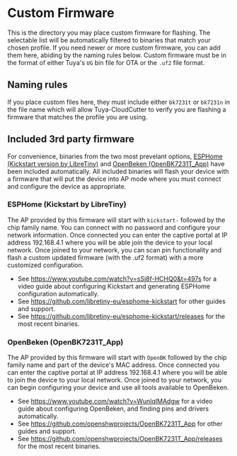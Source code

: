# Custom Firmware
This is the directory you may place custom firmware for flashing. The selectable list will be automatically filtered to binaries that match your chosen profile. If you need newer or more custom firmware, you can add them here, abiding by the naming rules below. Custom firmware must be in the format of either Tuya's `UG` bin file for OTA or the `.uf2` file format.

## Naming rules
If you place custom files here, they must include either `bk7231t` or `bk7231n` in the file name which will allow Tuya-CloudCutter to verify you are flashing a firmware that matches the profile you are using.

## Included 3rd party firmware
For convenience, binaries from the two most prevelant options, [ESPHome (Kickstart version by LibreTiny)](https://github.com/libretiny-eu/esphome-kickstart) and [OpenBeken (OpenBK7231T_App)](https://github.com/openshwprojects/OpenBK7231T_App) have been included automatically. All included binaries will flash your device with a firmware that will put the device into AP mode where you must connect and configure the device as appropriate.

### ESPHome (Kickstart by LibreTiny)
The AP provided by this firmware will start with `kickstart-` followed by the chip family name. You can connect with no password and configure your network information. Once connected you can enter the captive portal at IP address 192.168.4.1 where you will be able join the device to your local network. Once joined to your network, you can scan pin functionality and flash a custom updated firmware (with the .uf2 format) with a more customized configuration.

* See https://www.youtube.com/watch?v=sSj8f-HCHQ0&t=497s for a video guide about configuring Kickstart and generating ESPHome configuration automatically.
* See https://github.com/libretiny-eu/esphome-kickstart for other guides and support.
* See https://github.com/libretiny-eu/esphome-kickstart/releases for the most recent binaries.

### OpenBeken (OpenBK7231T_App)
The AP provided by this firmware will start with `OpenBK` followed by the chip family name and part of the device's MAC address. Once connected you can enter the captive portal at IP address 192.168.4.1 where you will be able to join the device to your local network. Once joined to your network, you can begin configuring your device and use all tools available to OpenBeken.

* See https://www.youtube.com/watch?v=WunlqIMAdgw for a video guide about configuring OpenBeken, and finding pins and drivers automatically.
* See https://github.com/openshwprojects/OpenBK7231T_App for other guides and support.
* See https://github.com/openshwprojects/OpenBK7231T_App/releases for the most recent binaries.
